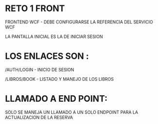# RETO 1 FRONT
FRONTEND WCF  - DEBE CONFIGURARSE LA REFERENCIA DEL SERVICIO WCF 

LA PANTALLA INICIAL ES LA DE INICIAR SESION

# LOS ENLACES SON :

/AUTH/LOGIN - INICIO DE SESION

/LIBROS/BOOK - LISTADO Y MANEJO DE LOS LIBROS

# LLAMADO A END POINT: 

SOLO SE MANEJA UN LLAMADO A UN SOLO ENDPOINT PARA LA ACTUALIZACION DE LA RESERVA

